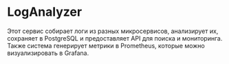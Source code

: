 # LogAnalyzer
Этот сервис собирает логи из разных микросервисов, анализирует их, сохраняет в PostgreSQL и предоставляет API для поиска и мониторинга. Также система генерирует метрики в Prometheus, которые можно визуализировать в Grafana.
